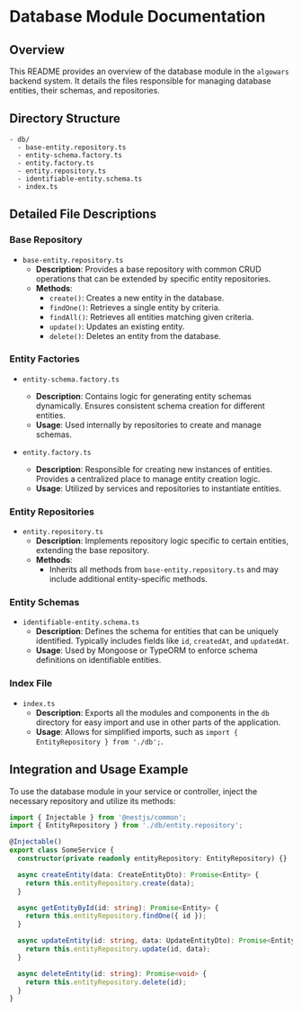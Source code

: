 # Database Module Documentation

## Overview

This README provides an overview of the database module in the `algowars` backend system. It details the files responsible for managing database entities, their schemas, and repositories.

## Directory Structure

```text
- db/
  - base-entity.repository.ts
  - entity-schema.factory.ts
  - entity.factory.ts
  - entity.repository.ts
  - identifiable-entity.schema.ts
  - index.ts
```

## Detailed File Descriptions

### Base Repository

- `base-entity.repository.ts`
  - **Description**: Provides a base repository with common CRUD operations that can be extended by specific entity repositories.
  - **Methods**:
    - `create()`: Creates a new entity in the database.
    - `findOne()`: Retrieves a single entity by criteria.
    - `findAll()`: Retrieves all entities matching given criteria.
    - `update()`: Updates an existing entity.
    - `delete()`: Deletes an entity from the database.

### Entity Factories

- `entity-schema.factory.ts`
  - **Description**: Contains logic for generating entity schemas dynamically. Ensures consistent schema creation for different entities.
  - **Usage**: Used internally by repositories to create and manage schemas.

- `entity.factory.ts`
  - **Description**: Responsible for creating new instances of entities. Provides a centralized place to manage entity creation logic.
  - **Usage**: Utilized by services and repositories to instantiate entities.

### Entity Repositories

- `entity.repository.ts`
  - **Description**: Implements repository logic specific to certain entities, extending the base repository.
  - **Methods**:
    - Inherits all methods from `base-entity.repository.ts` and may include additional entity-specific methods.

### Entity Schemas

- `identifiable-entity.schema.ts`
  - **Description**: Defines the schema for entities that can be uniquely identified. Typically includes fields like `id`, `createdAt`, and `updatedAt`.
  - **Usage**: Used by Mongoose or TypeORM to enforce schema definitions on identifiable entities.

### Index File

- `index.ts`
  - **Description**: Exports all the modules and components in the `db` directory for easy import and use in other parts of the application.
  - **Usage**: Allows for simplified imports, such as `import { EntityRepository } from './db';`.

## Integration and Usage Example

To use the database module in your service or controller, inject the necessary repository and utilize its methods:

```typescript
import { Injectable } from '@nestjs/common';
import { EntityRepository } from './db/entity.repository';

@Injectable()
export class SomeService {
  constructor(private readonly entityRepository: EntityRepository) {}

  async createEntity(data: CreateEntityDto): Promise<Entity> {
    return this.entityRepository.create(data);
  }

  async getEntityById(id: string): Promise<Entity> {
    return this.entityRepository.findOne({ id });
  }

  async updateEntity(id: string, data: UpdateEntityDto): Promise<Entity> {
    return this.entityRepository.update(id, data);
  }

  async deleteEntity(id: string): Promise<void> {
    return this.entityRepository.delete(id);
  }
}

